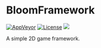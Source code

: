 # BloomFramework

[![AppVeyor](https://img.shields.io/appveyor/ci/LumpBloom7/BloomFramework.svg?style=flat-square)](https://ci.appveyor.com/project/LumpBloom7/bloomframework)
[![License](https://img.shields.io/badge/license-MIT-blue.svg?style=flat-square)](https://github.com/BloomCreativeWorks/BloomFramework/blob/master/LICENSE)
![](https://img.shields.io/badge/status-WIP-black.svg?style=flat-square)

A simple 2D game framework.
